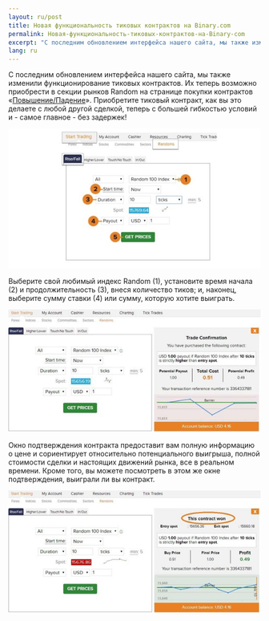 ```yaml
---
layout: ru/post
title: Новая функциональность тиковых контрактов на Binary.com  
permalink: Новая-функциональность-тиковых-контрактов-на-Binary-com
excerpt: "С последним обновлением интерфейса нашего сайта, мы также изменили функционирование тиковых контрактов. Их теперь возможно приобрести в секции рынков Random на странице покупки контрактов «Повышение/Падение». Приобретите тиковый контракт, как вы это делаете с любой другой сделкой, теперь с большей гибкостью условий и - самое главное - без задержек!"
lang: ru
---
```

С последним обновлением интерфейса нашего сайта, мы также изменили функционирование тиковых контрактов. Их теперь возможно приобрести в секции рынков Random на странице покупки контрактов «[Повышение/Падение](https://www.binary.com/c/trade.cgi?market=random&time=10t&form_name=risefall&expiry_type=duration&amount_type=payout&H=S0P&currency=USD&underlying_symbol=R_100&amount=100&date_start=now&type=FLASHU&l=RU&lid=&utm_medium=social&utm_source=blog&utm_content=whatsnew)». Приобретите тиковый контракт, как вы это делаете с любой другой сделкой, теперь с большей гибкостью условий и - самое главное - без задержек!

[![](/post_images/4735165_orig.jpg)](https://www.binary.com/c/trade.cgi?market=random&time=10t&form_name=risefall&expiry_type=duration&amount_type=payout&H=S0P&currency=USD&underlying_symbol=R_100&amount=100&date_start=now&type=FLASHU&l=RU&lid=&utm_medium=social&utm_source=blog&utm_content=whatsnew)

Выберите свой любимый индекс Random (1), установите время начала (2) и продолжительность (3), внеся количество тиков; и, наконец, выберите сумму ставки (4) или сумму, которую хотите выиграть.

[![](/post_images/3949173_orig.jpg)](https://www.binary.com/c/trade.cgi?market=random&time=10t&form_name=risefall&expiry_type=duration&amount_type=payout&H=S0P&currency=USD&underlying_symbol=R_100&amount=100&date_start=now&type=FLASHU&l=RU&lid=&utm_medium=social&utm_source=blog&utm_content=whatsnew)

Окно подтверждения контракта предоставит вам полную информацию о цене и сориентирует относительно потенциального выигрыша, полной стоимости сделки и настоящих движений рынка, все в реальном времени. Кроме того, вы можете посмотреть в этом же окне подтверждения, выиграли ли вы контракт.

[![](/post_images/7232046_orig.jpg)](https://www.binary.com/c/trade.cgi?market=random&time=10t&form_name=risefall&expiry_type=duration&amount_type=payout&H=S0P&currency=USD&underlying_symbol=R_100&amount=100&date_start=now&type=FLASHU&l=RU&lid=&utm_medium=social&utm_source=blog&utm_content=whatsnew)
